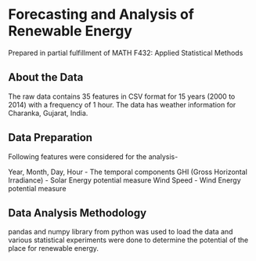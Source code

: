 # Forecasting and Analysis of Renewable Energy

Prepared in partial fulfillment of MATH F432: Applied Statistical Methods

## About the Data
The raw data contains 35 features in CSV format for 15 years (2000 to 2014) with a frequency of 1 hour.
The data has weather information for Charanka, Gujarat, India.

## Data Preparation
Following features were considered for the analysis-

Year, Month, Day, Hour - The temporal components
GHI (Gross Horizontal Irradiance) - Solar Energy potential measure
Wind Speed - Wind Energy potential measure

## Data Analysis Methodology
pandas and numpy library from python was used to load the data and various statistical experiments were done to determine the potential of the place for renewable energy.
